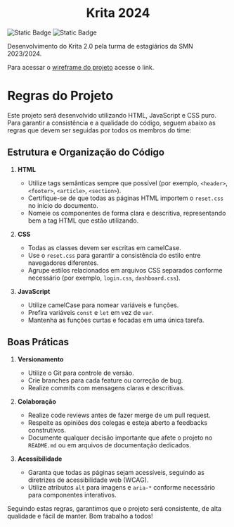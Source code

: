 <h1 align="center"> Krita 2024 </h1>

![Static Badge](https://img.shields.io/badge/versão-0.1-blue)
![Static Badge](https://img.shields.io/badge/status_projeto-em_desenvolvimento-orange)

<p>Desenvolvimento do Krita 2.0 pela turma de estagiários da SMN 2023/2024.</p>

<p>Para acessar o <a href="https://www.figma.com/design/keUnX4DxSDJM00QlzMGul2/KRITA-NOVO?node-id=0-1&t=PkZ8gRHnlhJMYv4O-0">wireframe do projeto</a> acesse o link.</p>

# Regras do Projeto

Este projeto será desenvolvido utilizando HTML, JavaScript e CSS puro. Para garantir a consistência e a qualidade do código, seguem abaixo as regras que devem ser seguidas por todos os membros do time:

## Estrutura e Organização do Código

1. **HTML**
   - Utilize tags semânticas sempre que possível (por exemplo, `<header>`, `<footer>`, `<article>`, `<section>`).
   - Certifique-se de que todas as páginas HTML importem o `reset.css` no início do documento.
   - Nomeie os componentes de forma clara e descritiva, representando bem a tag HTML que estão utilizando.

2. **CSS**
   - Todas as classes devem ser escritas em camelCase.
   - Use o `reset.css` para garantir a consistência do estilo entre navegadores diferentes.
   - Agrupe estilos relacionados em arquivos CSS separados conforme necessário (por exemplo, `login.css`, `dashboard.css`).

3. **JavaScript**
   - Utilize camelCase para nomear variáveis e funções.
   - Prefira variáveis `const` e `let` em vez de `var`.
   - Mantenha as funções curtas e focadas em uma única tarefa.

## Boas Práticas

1. **Versionamento**
   - Utilize o Git para controle de versão.
   - Crie branches para cada feature ou correção de bug.
   - Realize commits com mensagens claras e descritivas.

2. **Colaboração**
   - Realize code reviews antes de fazer merge de um pull request.
   - Respeite as opiniões dos colegas e esteja aberto a feedbacks construtivos.
   - Documente qualquer decisão importante que afete o projeto no `README.md` ou em arquivos de documentação dedicados.

3. **Acessibilidade**
   - Garanta que todas as páginas sejam acessíveis, seguindo as diretrizes de acessibilidade web (WCAG).
   - Utilize atributos `alt` para imagens e `aria-*` conforme necessário para componentes interativos.

Seguindo estas regras, garantimos que o projeto será consistente, de alta qualidade e fácil de manter. Bom trabalho a todos!